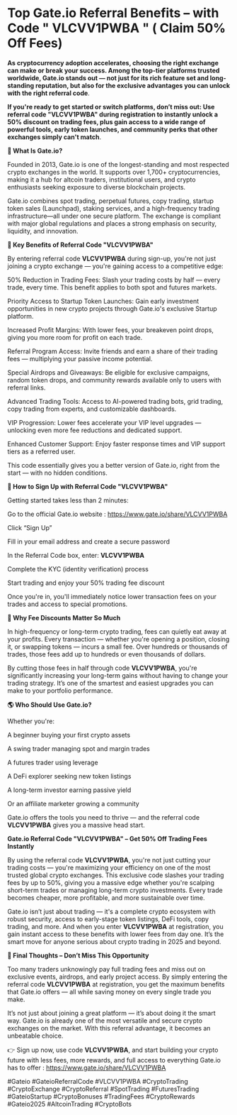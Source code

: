 # Top Gate.io Referral Benefits – with Code " VLCVV1PWBA " (  Claim 50% Off Fees) 



**As cryptocurrency adoption accelerates, choosing the right exchange can make or break your success. Among the top-tier platforms trusted worldwide, Gate.io stands out — not just for its rich feature set and long-standing reputation, but also for the exclusive advantages you can unlock with the right referral code**.

**If you're ready to get started or switch platforms, don’t miss out: Use referral code "VLCVV1PWBA" during registration to instantly unlock a 50% discount on trading fees, plus gain access to a wide range of powerful tools, early token launches, and community perks that other exchanges simply can't match**.

**🔐 What Is Gate.io?**

Founded in 2013, Gate.io is one of the longest-standing and most respected crypto exchanges in the world. It supports over 1,700+ cryptocurrencies, making it a hub for altcoin traders, institutional users, and crypto enthusiasts seeking exposure to diverse blockchain projects.

Gate.io combines spot trading, perpetual futures, copy trading, startup token sales (Launchpad), staking services, and a high-frequency trading infrastructure—all under one secure platform. The exchange is compliant with major global regulations and places a strong emphasis on security, liquidity, and innovation.

**🎁 Key Benefits of Referral Code "VLCVV1PWBA"**

By entering referral code **VLCVV1PWBA** during sign-up, you're not just joining a crypto exchange — you're gaining access to a competitive edge:

50% Reduction in Trading Fees: Slash your trading costs by half — every trade, every time. This benefit applies to both spot and futures markets.

Priority Access to Startup Token Launches: Gain early investment opportunities in new crypto projects through Gate.io's exclusive Startup platform.

Increased Profit Margins: With lower fees, your breakeven point drops, giving you more room for profit on each trade.

Referral Program Access: Invite friends and earn a share of their trading fees — multiplying your passive income potential.

Special Airdrops and Giveaways: Be eligible for exclusive campaigns, random token drops, and community rewards available only to users with referral links.

Advanced Trading Tools: Access to AI-powered trading bots, grid trading, copy trading from experts, and customizable dashboards.

VIP Progression: Lower fees accelerate your VIP level upgrades — unlocking even more fee reductions and dedicated support.

Enhanced Customer Support: Enjoy faster response times and VIP support tiers as a referred user.

This code essentially gives you a better version of Gate.io, right from the start — with no hidden conditions.

**🚀 How to Sign Up with Referral Code "VLCVV1PWBA"**

Getting started takes less than 2 minutes:

Go to the official Gate.io website  :  https://www.gate.io/share/VLCVV1PWBA

Click “Sign Up”

Fill in your email address and create a secure password

In the Referral Code box, enter: **VLCVV1PWBA**

Complete the KYC (identity verification) process

Start trading and enjoy your 50% trading fee discount

Once you're in, you'll immediately notice lower transaction fees on your trades and access to special promotions.

**💸 Why Fee Discounts Matter So Much**

In high-frequency or long-term crypto trading, fees can quietly eat away at your profits. Every transaction — whether you're opening a position, closing it, or swapping tokens — incurs a small fee. Over hundreds or thousands of trades, those fees add up to hundreds or even thousands of dollars.

By cutting those fees in half through code **VLCVV1PWBA**, you're significantly increasing your long-term gains without having to change your trading strategy. It’s one of the smartest and easiest upgrades you can make to your portfolio performance.

**🌎 Who Should Use Gate.io?**

Whether you're:

A beginner buying your first crypto assets

A swing trader managing spot and margin trades

A futures trader using leverage

A DeFi explorer seeking new token listings

A long-term investor earning passive yield

Or an affiliate marketer growing a community

Gate.io offers the tools you need to thrive — and the referral code **VLCVV1PWBA** gives you a massive head start.

**Gate.io Referral Code "VLCVV1PWBA" – Get 50% Off Trading Fees Instantly**

By using the referral code **VLCVV1PWBA**, you're not just cutting your trading costs — you're maximizing your efficiency on one of the most trusted global crypto exchanges. This exclusive code slashes your trading fees by up to 50%, giving you a massive edge whether you're scalping short-term trades or managing long-term crypto investments. Every trade becomes cheaper, more profitable, and more sustainable over time.

Gate.io isn’t just about trading — it's a complete crypto ecosystem with robust security, access to early-stage token listings, DeFi tools, copy trading, and more. And when you enter **VLCVV1PWBA** at registration, you gain instant access to these benefits with lower fees from day one. It’s the smart move for anyone serious about crypto trading in 2025 and beyond.

**🧠 Final Thoughts – Don’t Miss This Opportunity**

Too many traders unknowingly pay full trading fees and miss out on exclusive events, airdrops, and early project access. By simply entering the referral code **VLCVV1PWBA** at registration, you get the maximum benefits that Gate.io offers — all while saving money on every single trade you make.

It’s not just about joining a great platform — it’s about doing it the smart way. Gate.io is already one of the most versatile and secure crypto exchanges on the market. With this referral advantage, it becomes an unbeatable choice.

👉 Sign up now, use code **VLCVV1PWBA**, and start building your crypto future with less fees, more rewards, and full access to everything Gate.io has to offer : https://www.gate.io/share/VLCVV1PWBA


#Gateio #GateioReferralCode #VLCVV1PWBA #CryptoTrading #CryptoExchange #CryptoReferral #SpotTrading #FuturesTrading #GateioStartup #CryptoBonuses #TradingFees #CryptoRewards #Gateio2025 #AltcoinTrading #CryptoBots
